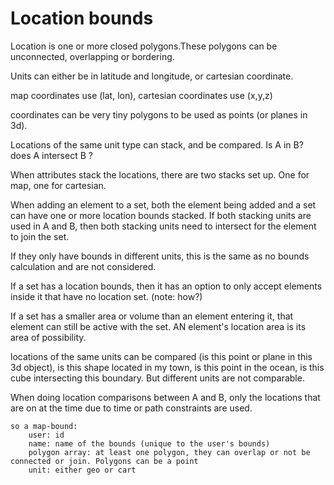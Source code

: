# Location bounds

Location is one or more closed polygons.These polygons can be unconnected, overlapping or bordering.

Units can either be in latitude and longitude, or cartesian coordinate.

map coordinates use (lat, lon), cartesian coordinates use (x,y,z) 

coordinates can be very tiny polygons to be used as points (or planes in 3d). 

Locations of the same unit type can stack, and be compared. Is A in B? does A intersect B ?

When attributes stack the locations, there are two stacks set up. One for map, one for cartesian.

When adding an element to a set, both the element being added and a set can have one or more location bounds stacked.
If both stacking units are used in A and B, then both stacking units need to intersect for the element to join the set.

If they only have bounds in different units, this is the same as no bounds calculation and are not considered.

If a set has a location bounds, then it has an option to only accept elements inside it that have no location set.
(note: how?)

If a set has a smaller area or volume than an element entering it, that element can still be active with the set.
AN element's location area is its area of possibility. 

locations of the same units can be compared (is this point or plane in this 3d object), is this shape located in my town, is this point in the ocean,
is this cube intersecting this boundary. But different units are not comparable. 

When doing location comparisons between A and B, only the locations that are on at the time due to time or path constraints are used.


    so a map-bound:
        user: id
        name: name of the bounds (unique to the user's bounds)
        polygon array: at least one polygon, they can overlap or not be connected or join. Polygons can be a point
        unit: either geo or cart



